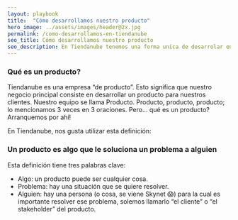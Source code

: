 ```yaml
---
layout: playbook
title:  "Cómo desarrollamos nuestro producto"
hero_image: ../assets/images/header@2x.jpg
permalink: /como-desarrollamos-en-tiendanube
seo_title: Cómo desarrollamos nuestro producto
seo_description: En Tiendanube tenemos una forma unica de desarrolar en producto y acá te contamos cómo hacemos.
---
```


### Qué es un producto?

Tiendanube es una empresa “de producto”. Esto significa que nuestro negocio principal consiste en desarrollar un producto para nuestros clientes. Nuestro equipo se llama Producto. Producto, producto, producto; lo mencionamos 3 veces en 3 oraciones. Pero… qué es un producto? Arranquemos por ahí!

En Tiendanube, nos gusta utilizar esta definición:

### Un producto es algo que le soluciona un problema a alguien
Esta definición tiene tres palabras clave:
  - Algo: un producto puede ser cualquier cosa.
  - Problema: hay una situación que se quiere resolver.
  - Alguien: hay una persona (o cosa, se viene Skynet 😱) para la cual es importante resolver ese problema, solemos llamarlo “el cliente” o “el stakeholder” del producto.
